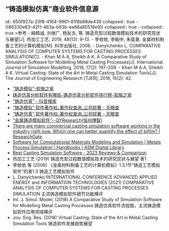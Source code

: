 ## “铸造模拟仿真”商业软件信息源
id:: 650f927a-23f8-4164-9961-81f8b88de439
collapsed:: true
	- ((66330e63-42f1-463a-b93b-ee66a80516e9))
	  collapsed:: true
		- collapsed:: true
		  >参考
			- 阚精诚, 刘继广, 杨友文, 等. 铸造充型过程数值模拟技术的研究现状与展望[J]. 热加工工艺, 2019, 48(13): 9–13.
			- 李依依, 李殿中, 朱苗勇. 金属材料制备工艺的计算机模拟[M]. 科学出版社, 2006.
			- Danylchenko L. COMPARATIVE ANALYSIS OF COMPUTER SYSTEMS FOR CASTING PROCESSES SIMULATION[C].
			- Khan M A A, Sheikh A K. A Comparative Study of Simulation Software for Modelling Metal Casting Processes[J]. International Journal of Simulation Modelling, 2018, 17(2): 197–209.
			- Khan M A A, Sheikh A K. Virtual Casting: State of the Art in Metal Casting Simulation Tools[J]. The Journal of Engineering Research [TJER], 2018, 15(2): 42.
- [“铸造模拟”-软服之家](https://www.ruanfujia.com/search/?kw=%E9%93%B8%E9%80%A0%E6%A8%A1%E6%8B%9F&act=software)
- [铸造仿真分析软件有哪些-铸造仿真分析软件排行榜-软服之家](https://www.ruanfujia.com/function/casting/)
- [“铸造仿真” - 抖音搜索](https://www.douyin.com/search/%E9%93%B8%E9%80%A0%E4%BB%BF%E7%9C%9F?enter_from=others_homepage&aid=ff855ecd-173d-4cbe-ac0e-ceb470a1742e&source=normal_search)
- [“铸造模拟” 软件著作权_著作权查询_公司软著 - 天眼查](https://banquan.tianyancha.com/rj/search/%E9%93%B8%E9%80%A0%E6%A8%A1%E6%8B%9F)
- [“铸造仿真” 软件著作权_著作权查询_公司软著 - 天眼查](https://banquan.tianyancha.com/rj/search/%E9%93%B8%E9%80%A0%E4%BB%BF%E7%9C%9F)
- [“金属铸造模拟软件”--QYResearch(恒州博智)](https://www.qyresearch.com.cn/search?Keyword=%E9%87%91%E5%B1%9E%E9%93%B8%E9%80%A0%E6%A8%A1%E6%8B%9F%E8%BD%AF%E4%BB%B6)
- [There are many commercial casting simulation software working in the industry right now. Which one can better quantify the effect of bifilm? | ResearchGate](https://www.researchgate.net/post/There-are-many-commercial-casting-simulation-software-working-in-the-industry-right-now-Which-one-can-better-quantify-the-effect-of-bifilm)
- [Software for Computational Materials Modeling and Simulation | Metals Process Simulation | Handbooks | ASM Digital Library](https://dl.asminternational.org/handbooks/edited-volume/58/chapter-abstract/681908/Software-for-Computational-Materials-Modeling-and?redirectedFrom=fulltext)
- [Best Casting Simulation Software - 2023 Reviews & Comparison](https://sourceforge.net/software/casting-simulation/)
- 热加工工艺 (2019) 铸造充型过程数值模拟技术的研究现状与展望 表1
- 李依依 等 (2006) 《金属材料制备工艺的计算机模拟》1.3.1节“铸造工艺模拟软件”的表1.3 铸造工艺模拟软件
- L. Danylchenko INTERNATIONAL CONFERENCE ADVANCED APPLIED ENERGY and INFORMATION TECHNOLOGIES (2021) COMPARATIVE ANALYSIS OF COMPUTER SYSTEMS FOR CASTING PROCESSES SIMULATION 主流铸造模拟软件细节功能横评
- Int. J. Simul. Model. (2018) A Comparative Study of Simulation Software for Modelling Metal Casting Processes 铸造仿真软件流程图，主流铸造模拟软件应用领域横评
- Jou. Eng. Res. (2018) Virtual Casting: State of the Art in Metal Casting Simulation Tools 铸造软件发展趋势展望
